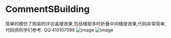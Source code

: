 # CommentSBuilding
简单的模仿了网易的评论盖楼效果,包括楼层多时折叠中间楼层效果,代码非常简单,代码供同学们参考.
QQ:410107098
![image](http://github.com/gaohongpeng/CommentSBuilding/GHP/gailou.gif)
![image](http://github.com/gaohongpeng/CommentSBuilding/GHP/IMG_1046.PNG)
